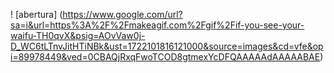 ! [abertura] (https://www.google.com/url?sa=i&url=https%3A%2F%2Fmakeagif.com%2Fgif%2Fif-you-see-your-waifu-TH0qvX&psig=AOvVaw0j-D_WC6tLTnvJitHTiNBk&ust=1722101816121000&source=images&cd=vfe&opi=89978449&ved=0CBAQjRxqFwoTCOD8gtmexYcDFQAAAAAdAAAAABAE)

